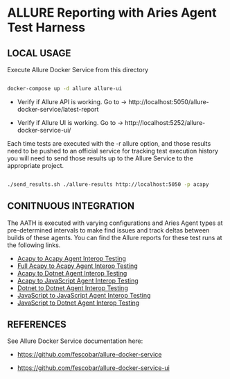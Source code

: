 
# ALLURE Reporting with Aries Agent Test Harness

  

## LOCAL USAGE

Execute Allure Docker Service from this directory

```sh

docker-compose up -d allure allure-ui

```

  

- Verify if Allure API is working. Go to -> http://localhost:5050/allure-docker-service/latest-report

  

- Verify if Allure UI is working. Go to -> http://localhost:5252/allure-docker-service-ui/

  

Each time tests are executed with the -r allure option, and those results need to be pushed to an official service for tracking test execution history you will need to send those results up to the Allure Service to the appropriate project.

```sh

./send_results.sh ./allure-results http://localhost:5050 -p acapy

```

## CONITNUOUS INTEGRATION
The AATH is executed with varying configurations and Aries Agent types at pre-determined intervals to make find issues and track deltas between builds of these agents. You can find the Allure reports for these test runs at the following links.

- [Acapy to Acapy Agent Interop Testing](https://allure.vonx.io/allure-docker-service-ui/projects/acapy/reports/latest)
- [Full Acapy to Acapy Agent Interop Testing](https://allure.vonx.io/allure-docker-service-ui/projects/acapy-full/reports/latest)
- [Acapy to Dotnet Agent Interop Testing](https://allure.vonx.io/allure-docker-service-ui/projects/acapy-b-dotnet/reports/latest)
- [Acapy to JavaScript Agent Interop Testing](https://allure.vonx.io/allure-docker-service-ui/projects/acapy-b-javascript/reports/latest)
- [Dotnet to Dotnet Agent Interop Testing](https://allure.vonx.io/allure-docker-service-ui/projects/dotnet/reports/latest)
- [JavaScript to JavaScript Agent Interop Testing](https://allure.vonx.io/allure-docker-service-ui/projects/javascript/reports/latest)
- [JavaScript to Dotnet Agent Interop Testing](https://allure.vonx.io/allure-docker-service-ui/projects/javascript-b-dotnet/reports/latest)


## REFERENCES
See Allure Docker Service documentation here:

- https://github.com/fescobar/allure-docker-service

- https://github.com/fescobar/allure-docker-service-ui